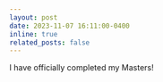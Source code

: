 ```yaml
---
layout: post
date: 2023-11-07 16:11:00-0400
inline: true
related_posts: false
---
```


I have officially completed my Masters!
